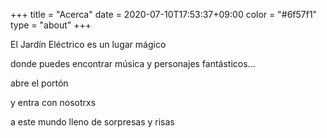 +++
title = "Acerca"
date = 2020-07-10T17:53:37+09:00
color = "#6f57f1"
type = "about"
+++


El Jardín Eléctrico es un lugar mágico

donde puedes encontrar música y personajes fantásticos...

abre el portón

y entra con nosotrxs

a este mundo lleno de sorpresas y risas
